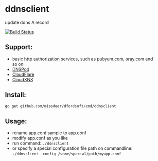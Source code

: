 # ddnsclient
update ddns A record

[![Build Status](https://secure.travis-ci.org/dfordsoft/ddnsclient.png)](https://travis-ci.org/dfordsoft/ddnsclient)

Support:
----
- basic http authorization services, such as pubyum.com, oray.com and so on
- [DNSPod](https://dnspod.cn)
- [CloudFlare](https://www.cloudflare.com)
- [CloudXNS](https://www.cloudxns.net)

Install:
----
```bash
go get github.com/missdeer/dfordsoft/cmd/ddnsclient
```

Usage:
----
- rename app.conf.sample to app.conf
- modify app.conf as you like
- run command: `./ddnsclient`
- or specify a special configuration file path on commandline: `./ddnsclient -config /some/special/path/myapp.conf`
